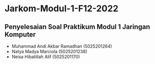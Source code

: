 # Jarkom-Modul-1-F12-2022

## Penyelesaian Soal Praktikum Modul 1 Jaringan Komputer

* Muhammad Andi Akbar Ramadhan (5025201264)
* Natya Madya Marciola	(5025201238)
* Neisa Hibatillah Alif	(5025201170)
